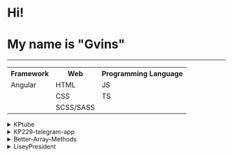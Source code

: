 <h1>Hi!</h1>
<h1>My name is "Gvins"</h1>
<hr>
<table>
  <tr>
    <th>Framework</th>
    <th>Web</th>
    <th>Programming Language</th>
  </tr>
  <tr>
    <td>Angular</td>
    <td>HTML</td>
    <td>JS</td>
  </tr>
  <tr>
    <td>  </td>
    <td>CSS</td>
    <td>TS</td>
  </tr>
  <tr>
    <td></td>
    <td>SCSS/SASS</td>
    <td></td>
  </tr>  
</table>  

<details>
  <summary>KPtube</summary>
  <p>Copy of YouTube on Angular 18</p>
  <p>Using: <ul>
    <li>Angular</li>
    <li>HTTPclient</li>
    <li>TS</li>
    <li>SASS</li>
  </ul></p>
  <a href='https://github.com/Gvinses/kpTubeFront'>Link</a>
</details>

<details>
  <summary>KP229-telegram-app</summary>
  <p>Basic Clicker Telegram mini app game</p>
  <p>Using: <ul>
    <li>HTML</li>
    <li>Fetch</li>
    <li>JS</li>
    <li>SASS</li>
  </ul></p>
  <a href='https://github.com/Gvinses/KP229-telegram-app'>Link</a>
</details>

<details>
  <summary>Better-Array-Methods</summary>
  <p>Better-Array-Methods (BAM) is a JS library for easier work with JS Arrays</p>
  <p>Using: <ul>
    <li>JS</li>
  </ul></p>
  <a href='https://github.com/Gvinses/Better-Array-Methods'>Link</a>
</details>

<details>
  <summary>LiseyPresident</summary>
  <p>Project with <a href='https://github.com/ZakSlinin'>ZakSlinin</a> where you can vote for Lisey (school) president</p>
  <p>Using: <ul>
    <li>HTML</li>
    <li>CSS</li>
    <li>JS</li>
    <p> + </p>
    <li>TS</li>
    <li>SASS</li>
  </ul></p>
  <a href='https://github.com/ZakSlinin/LiseyPresident'>Link</a>
</details>
